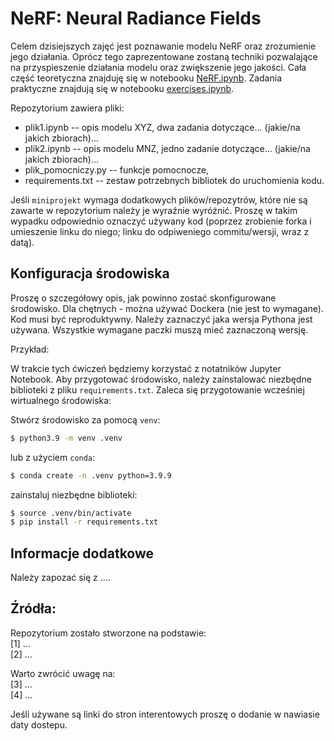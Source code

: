 # NeRF: Neural Radiance Fields

Celem dzisiejszych zajęć jest poznawanie modelu NeRF oraz zrozumienie jego działania. Oprócz tego zaprezentowane zostaną techniki pozwalające na przyspieszenie działania modelu oraz zwiększenie jego jakości. Cała część teoretyczna znajduję się w notebooku [NeRF.ipynb](NeRF.ipynb). Zadania praktyczne znajdują się w notebooku [exercises.ipynb](exercises.ipynb).

Repozytorium zawiera pliki:
- plik1.ipynb -- opis modelu XYZ, dwa zadania dotyczące... (jakie/na jakich zbiorach)...
- plik2.ipynb -- opis modelu MNZ, jedno zadanie dotyczące... (jakie/na jakich zbiorach)...
- plik_pomocniczy.py -- funkcje pomocnocze, 
- requirements.txt -- zestaw potrzebnych bibliotek do uruchomienia kodu.

Jeśli `miniprojekt` wymaga dodatkowych plików/repozytrów, które nie są zawarte w repozytorium należy je wyraźnie wyróżnić. Proszę w takim wypadku odpowiednio oznaczyć używany kod (poprzez zrobienie forka i umieszenie linku do niego; linku do odpiweniego commitu/wersji, wraz z datą). 

## Konfiguracja środowiska

Proszę o szczegółowy opis, jak powinno zostać skonfigurowane środowisko. Dla chętnych - można używać Dockera (nie jest to wymagane). Kod musi być reproduktywny. Należy zaznaczyć jaka wersja Pythona jest używana. Wszystkie wymagane paczki muszą mieć zaznaczoną wersję.

Przykład:

W trakcie tych ćwiczeń będziemy korzystać z notatników Jupyter Notebook. Aby przygotować środowisko, należy zainstalować niezbędne biblioteki z pliku `requirements.txt`. Zaleca się przygotowanie wcześniej wirtualnego środowiska:

Stwórz środowisko za pomocą `venv`:
```bash
$ python3.9 -m venv .venv
```
lub z użyciem `conda`:
```bash
$ conda create -n .venv python=3.9.9
```

zainstaluj niezbędne biblioteki:
```bash
$ source .venv/bin/activate
$ pip install -r requirements.txt
```

## Informacje dodatkowe

Należy zapozać się z ....

## Źródła:

Repozytorium zostało stworzone na podstawie:<br/> 
[1] ...<br/>
[2] ...<br/>

Warto zwrócić uwagę na:<br/>
[3] ...<br/>
[4] ...<br/>

Jeśli używane są linki do stron interentowych proszę o dodanie w nawiasie daty dostepu. 

